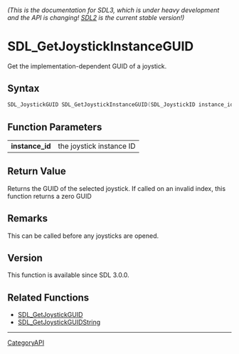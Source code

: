 ###### (This is the documentation for SDL3, which is under heavy development and the API is changing! [SDL2](https://wiki.libsdl.org/SDL2/) is the current stable version!)
# SDL_GetJoystickInstanceGUID

Get the implementation-dependent GUID of a joystick.

## Syntax

```c
SDL_JoystickGUID SDL_GetJoystickInstanceGUID(SDL_JoystickID instance_id);

```

## Function Parameters

|                     |                          |
| ------------------- | ------------------------ |
| **instance_id**     | the joystick instance ID |

## Return Value

Returns the GUID of the selected joystick. If called on an invalid index,
this function returns a zero GUID

## Remarks

This can be called before any joysticks are opened.

## Version

This function is available since SDL 3.0.0.

## Related Functions

* [SDL_GetJoystickGUID](SDL_GetJoystickGUID)
* [SDL_GetJoystickGUIDString](SDL_GetJoystickGUIDString)

----
[CategoryAPI](CategoryAPI)


